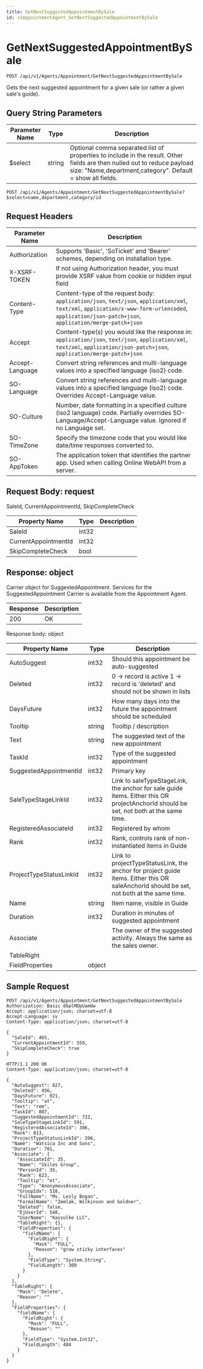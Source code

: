 ```yaml
---
title: GetNextSuggestedAppointmentBySale
id: v1AppointmentAgent_GetNextSuggestedAppointmentBySale
---
```


# GetNextSuggestedAppointmentBySale

```http
POST /api/v1/Agents/Appointment/GetNextSuggestedAppointmentBySale
```

Gets the next suggested appointment for a given sale (or rather a given sale's guide).







## Query String Parameters

| Parameter Name | Type |  Description |
|----------------|------|--------------|
| $select | string |  Optional comma separated list of properties to include in the result. Other fields are then nulled out to reduce payload size: "Name,department,category". Default = show all fields. |

```http
POST /api/v1/Agents/Appointment/GetNextSuggestedAppointmentBySale?$select=name,department,category/id
```


## Request Headers

| Parameter Name | Description |
|----------------|-------------|
| Authorization  | Supports 'Basic', 'SoTicket' and 'Bearer' schemes, depending on installation type. |
| X-XSRF-TOKEN   | If not using Authorization header, you must provide XSRF value from cookie or hidden input field |
| Content-Type | Content-type of the request body: `application/json`, `text/json`, `application/xml`, `text/xml`, `application/x-www-form-urlencoded`, `application/json-patch+json`, `application/merge-patch+json` |
| Accept         | Content-type(s) you would like the response in: `application/json`, `text/json`, `application/xml`, `text/xml`, `application/json-patch+json`, `application/merge-patch+json` |
| Accept-Language | Convert string references and multi-language values into a specified language (iso2) code. |
| SO-Language | Convert string references and multi-language values into a specified language (iso2) code. Overrides Accept-Language value. |
| SO-Culture | Number, date formatting in a specified culture (iso2 language) code. Partially overrides SO-Language/Accept-Language value. Ignored if no Language set. |
| SO-TimeZone | Specify the timezone code that you would like date/time responses converted to. |
| SO-AppToken | The application token that identifies the partner app. Used when calling Online WebAPI from a server. |

## Request Body: request  

SaleId, CurrentAppointmentId, SkipCompleteCheck 

| Property Name | Type |  Description |
|----------------|------|--------------|
| SaleId | int32 |  |
| CurrentAppointmentId | int32 |  |
| SkipCompleteCheck | bool |  |


## Response: object

Carrier object for SuggestedAppointment.
Services for the SuggestedAppointment Carrier is available from the <see cref="T:SuperOffice.CRM.Services.IAppointmentAgent">Appointment Agent</see>.

| Response | Description |
|----------------|-------------|
| 200 | OK |

Response body: object

| Property Name | Type |  Description |
|----------------|------|--------------|
| AutoSuggest | int32 | Should this appointment be auto-suggested |
| Deleted | int32 | 0 -&gt; record is active 1 -&gt; record is 'deleted' and should not be shown in lists |
| DaysFuture | int32 | How many days into the future the appointment should be scheduled |
| Tooltip | string | Tooltip / description |
| Text | string | The suggested text of the new appointment |
| TaskId | int32 | Type of the suggested appointment |
| SuggestedAppointmentId | int32 | Primary key |
| SaleTypeStageLinkId | int32 | Link to saleTypeStageLink, the anchor for sale guide items. Either this OR projectAnchorId should be set, not both at the same time. |
| RegisteredAssociateId | int32 | Registered by whom |
| Rank | int32 | Rank, controls rank of non-instantiated items in Guide |
| ProjectTypeStatusLinkId | int32 | Link to projectTypeStatusLink, the anchor for project guide items. Either this OR saleAnchorId should be set, not both at the same time. |
| Name | string | Item name, visible in Guide |
| Duration | int32 | Duration in minutes of suggested appointment |
| Associate |  | The owner of the suggested activity. Always the same as the sales owner. |
| TableRight |  |  |
| FieldProperties | object |  |

## Sample Request

```http!
POST /api/v1/Agents/Appointment/GetNextSuggestedAppointmentBySale
Authorization: Basic dGplMDpUamUw
Accept: application/json; charset=utf-8
Accept-Language: sv
Content-Type: application/json; charset=utf-8

{
  "SaleId": 465,
  "CurrentAppointmentId": 559,
  "SkipCompleteCheck": true
}
```

```http_
HTTP/1.1 200 OK
Content-Type: application/json; charset=utf-8

{
  "AutoSuggest": 827,
  "Deleted": 456,
  "DaysFuture": 921,
  "Tooltip": "at",
  "Text": "rem",
  "TaskId": 807,
  "SuggestedAppointmentId": 732,
  "SaleTypeStageLinkId": 591,
  "RegisteredAssociateId": 386,
  "Rank": 813,
  "ProjectTypeStatusLinkId": 396,
  "Name": "Watsica Inc and Sons",
  "Duration": 781,
  "Associate": {
    "AssociateId": 35,
    "Name": "Skiles Group",
    "PersonId": 35,
    "Rank": 623,
    "Tooltip": "et",
    "Type": "AnonymousAssociate",
    "GroupIdx": 518,
    "FullName": "Ms. Lesly Bogan",
    "FormalName": "Zemlak, Wilkinson and Goldner",
    "Deleted": false,
    "EjUserId": 548,
    "UserName": "Kassulke LLC",
    "TableRight": {},
    "FieldProperties": {
      "fieldName": {
        "FieldRight": {
          "Mask": "FULL",
          "Reason": "grow sticky interfaces"
        },
        "FieldType": "System.String",
        "FieldLength": 309
      }
    }
  },
  "TableRight": {
    "Mask": "Delete",
    "Reason": ""
  },
  "FieldProperties": {
    "fieldName": {
      "FieldRight": {
        "Mask": "FULL",
        "Reason": ""
      },
      "FieldType": "System.Int32",
      "FieldLength": 404
    }
  }
}
```